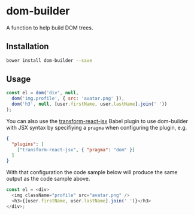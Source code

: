# dom-builder

A function to help build DOM trees.

## Installation

```bash
bower install dom-builder --save
```

## Usage

```js
const el = dom('div', null,
  dom('img.profile', { src: 'avatar.png' }),
  dom('h3', null, [user.firstName, user.lastName].join(' '))
);
```

You can also use the [transform-react-jsx](http://babeljs.io/docs/plugins/transform-react-jsx/) Babel plugin to use dom-builder with JSX syntax by specifiying a `pragma` when configuring the plugin, e.g.

```json
{
  "plugins": [
    ["transform-react-jsx", { "pragma": "dom" }]
  ]
}
```

With that configuration the code sample below will produce the same output as the code sample above.


```js
const el = <div>
  <img className="profile" src="avatar.png" />
  <h3>{[user.firstName, user.lastName].join(' ')}</h3>
</div>;
```
